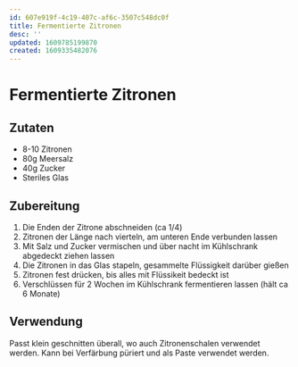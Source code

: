 ```yaml
---
id: 607e919f-4c19-407c-af6c-3507c548dc0f
title: Fermentierte Zitronen
desc: ''
updated: 1609785199870
created: 1609335482076
---
```


# Fermentierte Zitronen

## Zutaten
- 8-10 Zitronen
- 80g Meersalz
- 40g Zucker
- Steriles Glas

## Zubereitung
1. Die Enden der Zitrone abschneiden (ca 1/4)
2. Zitronen der Länge nach vierteln, am unteren Ende verbunden lassen
3. Mit Salz und Zucker vermischen und über nacht im Kühlschrank abgedeckt ziehen lassen
4. Die Zitronen in das Glas stapeln, gesammelte Flüssigkeit darüber gießen
5. Zitronen fest drücken, bis alles mit Flüssikeit bedeckt ist
6. Verschlüssen für 2 Wochen im Kühlschrank fermentieren lassen (hält ca 6 Monate)


## Verwendung
Passt klein geschnitten überall, wo auch Zitronenschalen verwendet werden. Kann bei Verfärbung püriert und als Paste verwendet werden.
